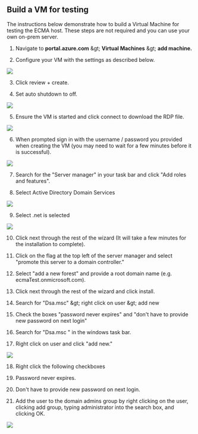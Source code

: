 ## Build a VM for testing

The instructions below demonstrate how to build a Virtual Machine for testing the ECMA host. These steps are not required and you can use your own on-prem server.

1. Navigate to  **portal.azure.com**  \&gt;  **Virtual Machines**  \&gt;  **add machine.**

2. Configure your VM with the settings as described below.

![](RackMultipart20210115-4-mlm6xl_html_457c2e1654d13ee3.png)

3. Click review + create.

4. Set auto shutdown to off.

![](RackMultipart20210115-4-mlm6xl_html_f68363aceb3c4631.png)

5. Ensure the VM is started and click connect to download the RDP file.

![](RackMultipart20210115-4-mlm6xl_html_8c2407983bcce193.png)

6. When prompted sign in with the username / password you provided when creating the VM (you may need to wait for a few minutes before it is successful).

![](RackMultipart20210115-4-mlm6xl_html_ce411b559a6886a9.png)

7. Search for the &quot;Server manager&quot; in your task bar and click &quot;Add roles and features&quot;.

8. Select Active Directory Domain Services

![](RackMultipart20210115-4-mlm6xl_html_586072240ab2e0c5.png)

9. Select .net is selected

![](RackMultipart20210115-4-mlm6xl_html_12051c25428f268c.png)

10. Click next through the rest of the wizard (It will take a few minutes for the installation to complete).

11. Click on the flag at the top left of the server manager and select &quot;promote this server to a domain controller.&quot;

12. Select &quot;add a new forest&quot; and provide a root domain name (e.g. ecmaTest.onmicrosoft.com).

13. Click next through the rest of the wizard and click install.

14. Search for &quot;Dsa.msc&quot; \&gt; right click on user \&gt; add new

15. Check the boxes &quot;password never expires&quot; and &quot;don&#39;t have to provide new password on next login&quot;

16. Search for &quot;Dsa.msc &quot; in the windows task bar.

17. Right click on user and click &quot;add new.&quot;

![](RackMultipart20210115-4-mlm6xl_html_234a381dce6f461d.png)

18. Right click the following checkboxes

19. Password never expires.

20. Don&#39;t have to provide new password on next login.

21. Add the user to the domain admins group by right clicking on the user, clicking add group, typing administrator into the search box, and clicking OK.

![](RackMultipart20210115-4-mlm6xl_html_22a92499812348e2.png)
